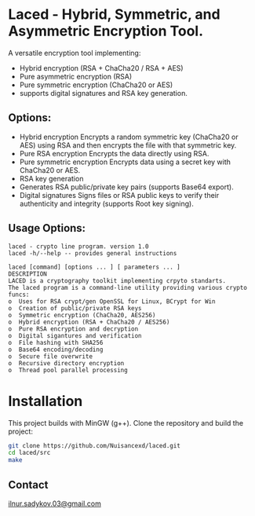 # Laced - Hybrid, Symmetric, and Asymmetric Encryption Tool.

A versatile encryption tool implementing:
* Hybrid encryption (RSA + ChaCha20 / RSA + AES)
* Pure asymmetric encryption (RSA)
* Pure symmetric encryption (ChaCha20 or AES)
* supports digital signatures and RSA key generation.

## Options:
* Hybrid encryption
Encrypts a random symmetric key (ChaCha20 or AES) using RSA and then encrypts the file with that symmetric key.
* Pure RSA encryption
Encrypts the data directly using RSA.
* Pure symmetric encryption
Encrypts data using a secret key with ChaCha20 or AES.
* RSA key generation
* Generates RSA public/private key pairs (supports Base64 export).
* Digital signatures
Signs files or RSA public keys to verify their authenticity and integrity (supports Root key signing).
 
## Usage Options:
```shell
laced - crypto line program. version 1.0
laced -h/--help -- provides general instructions

laced [command] [options ... ] [ parameters ... ]
DESCRIPTION
LACED is a cryptography toolkit implementing crpyto standarts.
The laced program is a command-line utility providing various crypto funcs:
o  Uses for RSA crypt/gen OpenSSL for Linux, BCrypt for Win
o  Creation of public/private RSA keys
o  Symmetric encryption (ChaCha20, AES256)
o  Hybrid encryption (RSA + ChaCha20 / AES256)
o  Pure RSA encryption and decryption
o  Digital sigantures and verification
o  File hashing with SHA256
o  Base64 encoding/decoding
o  Secure file overwrite
o  Recursive directory encryption
o  Thread pool parallel processing
```


 # Installation
This project builds with MinGW (g++).
Clone the repository and build the project:
```bash
git clone https://github.com/Nuisancexd/laced.git
cd laced/src
make
```

## Contact
ilnur.sadykov.03@gmail.com

